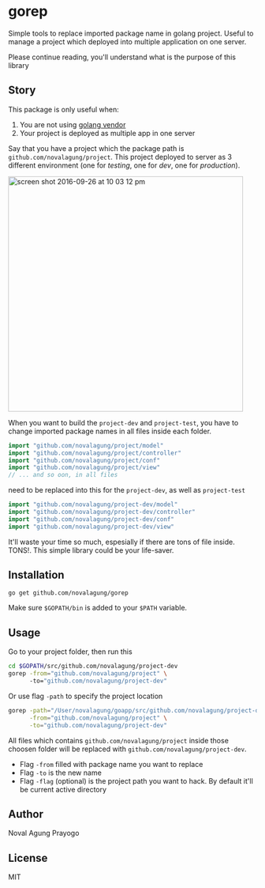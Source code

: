 # gorep

Simple tools to replace imported package name in golang project. Useful to manage a project which deployed into multiple application on one server.

Please continue reading, you'll understand what is the purpose of this library

## Story

This package is only useful when:

 1. You are not using [golang vendor](https://blog.gopheracademy.com/advent-2015/vendor-folder/)
 2. Your project is deployed as multiple app in one server

Say that you have a project which the package path is `github.com/novalagung/project`. This project deployed to server as 3 different environment (one for *testing*, one for *dev*, one for *production*).

<img width="476" alt="screen shot 2016-09-26 at 10 03 12 pm" src="https://cloud.githubusercontent.com/assets/982868/18839396/11ca5fdc-8435-11e6-83d1-7d7331e00268.png" alt="Gorep - Simple tools to replace imported package name in golang project" align="center">

When you want to build the `project-dev` and `project-test`, you have to change imported package names in all files inside each folder.

```go
import "github.com/novalagung/project/model"
import "github.com/novalagung/project/controller"
import "github.com/novalagung/project/conf"
import "github.com/novalagung/project/view"
// ... and so oon, in all files
```

need to be replaced into this for the `project-dev`, as well as `project-test`

```go
import "github.com/novalagung/project-dev/model"
import "github.com/novalagung/project-dev/controller"
import "github.com/novalagung/project-dev/conf"
import "github.com/novalagung/project-dev/view"
```

It'll waste your time so much, espesially if there are tons of file inside. TONS!. This simple library could be your life-saver.

## Installation

```
go get github.com/novalagung/gorep
```

Make sure `$GOPATH/bin` is added to your `$PATH` variable.

## Usage

Go to your project folder, then run this

```bash
cd $GOPATH/src/github.com/novalagung/project-dev
gorep -from="github.com/novalagung/project" \ 
      -to="github.com/novalagung/project-dev"
```

Or use flag `-path` to specify the project location

```bash
gorep -path="/User/novalagung/goapp/src/github.com/novalagung/project-dev" \
      -from="github.com/novalagung/project" \
      -to="github.com/novalagung/project-dev"
```

All files which contains `github.com/novalagung/project` inside those choosen folder will be replaced with `github.com/novalagung/project-dev`.

 - Flag `-from` filled with package name you want to replace
 - Flag `-to` is the new name
 - Flag `-flag` (optional) is the project path you want to hack. By default it'll be current active directory 

## Author

Noval Agung Prayogo

## License

MIT
